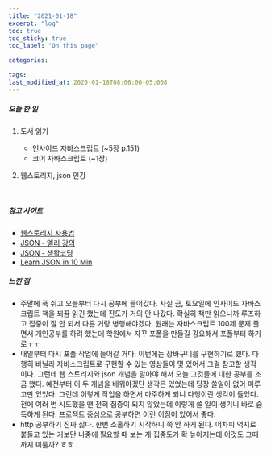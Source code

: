 ```yaml
---
title: "2021-01-18"
excerpt: "log"
toc: true
toc_sticky: true
toc_label: "On this page"

categories:

tags:
last_modified_at: 2020-01-18T08:06:00-05:008
---
```


##### 오늘 한 일

1. 도서 읽기

   - 인사이드 자바스크립트 (~5장 p.151)
   - 코어 자바스크립트 (~1장)

2. 웹스토리지, json 인강

<br />

##### 참고 사이트

- [웹스토리지 사용법](https://www.daleseo.com/js-web-storage/)
- [JSON - 엘리 강의](https://www.youtube.com/watch?v=FN_D4Ihs3LE)
- [JSON - 생활코딩](https://www.youtube.com/watch?v=MDK3xB6SuQk)
- [Learn JSON in 10 Min](https://www.youtube.com/watch?v=iiADhChRriM)

##### 느낀 점

- 주말에 푹 쉬고 오늘부터 다시 공부에 들어갔다. 사실 금, 토요일에 인사이드 자바스크립트 책을 쬐끔 읽긴 했는데 진도가 거의 안 나갔다. 확실히 책만 읽으니까 루즈하고 집중이 잘 안 되서 다른 거랑 병행해야겠다. 원래는 자바스크립트 100제 문제 풀면서 개인공부를 하려 했는데 학원에서 자꾸 포폴을 만들길 강요해서 포폴부터 하기로ㅜㅜ
- 내일부터 다시 포폴 작업에 들어갈 거다. 이번에는 장바구니를 구현하기로 했다. 다행히 바닐라 자바스크립트로 구현할 수 있는 영상들이 몇 있어서 그걸 참고할 생각이다. 그런데 웹 스토리지와 json 개념을 알아야 해서 오늘 그것들에 대한 공부를 조금 했다. 예전부터 이 두 개념을 배워야겠단 생각은 있었는데 당장 쓸일이 없어 미루고만 있었다. 그런데 이렇게 작업을 하면서 마주하게 되니 다행이란 생각이 들었다. 전에 여러 번 시도했을 땐 전혀 집중이 되지 않았는데 이렇게 쓸 일이 생기니 바로 습득하게 된다. 프로젝트 중심으로 공부하면 이런 이점이 있어서 좋다.
- http 공부하기 진짜 싫다. 한번 소홀하기 시작하니 쭉 안 하게 된다. 어차피 억지로 붙들고 있는 거보단 나중에 필요할 때 보는 게 집중도가 확 높아지는데 이것도 그때까지 미룰까? ㅎㅎ
